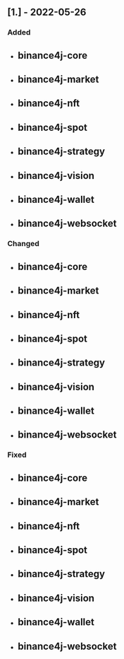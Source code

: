 ## [1.] - 2022-05-26

### Added

- binance4j-core
  - 
- binance4j-market
  - 
- binance4j-nft
  - 
- binance4j-spot
  - 
- binance4j-strategy
  - 
- binance4j-vision
  - 
- binance4j-wallet
  - 
- binance4j-websocket
  - 

### Changed

- binance4j-core
  - 
- binance4j-market
  - 
- binance4j-nft
  - 
- binance4j-spot
  - 
- binance4j-strategy
  - 
- binance4j-vision
  - 
- binance4j-wallet
  - 
- binance4j-websocket
  - 

### Fixed

- binance4j-core
  - 
- binance4j-market
  - 
- binance4j-nft
  - 
- binance4j-spot
  - 
- binance4j-strategy
  - 
- binance4j-vision
  - 
- binance4j-wallet
  - 
- binance4j-websocket
  - 